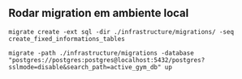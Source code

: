 ## Rodar migration em ambiente local


`migrate create -ext sql -dir ./infrastructure/migrations/ -seq create_fixed_informations_tables`

`migrate -path ./infrastructure/migrations -database "postgres://postgres:postgres@localhost:5432/postgres?sslmode=disable&search_path=active_gym_db" up`
